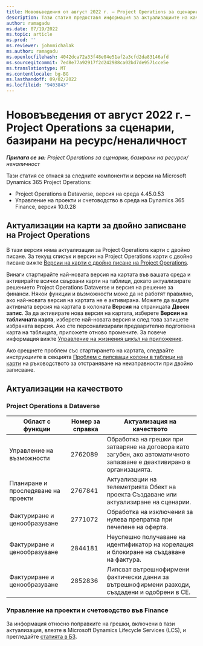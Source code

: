 ```yaml
---
title: Нововъведения от август 2022 г. – Project Operations за сценарии, базирани на ресурс/неналичност
description: Тази статия предоставя информация за актуализациите на качеството, налични в изданието на Microsoft Dynamics 365 Project Operations за август 2022 г. за сценарии, базирани на ресурси/без складови наличности.
author: ramagadu
ms.date: 07/19/2022
ms.topic: article
ms.prod: ''
ms.reviewer: johnmichalak
ms.author: ramagadu
ms.openlocfilehash: 4042dca72a33f48e04e51af2a3cfd2da83146afd
ms.sourcegitcommit: 7ed8e77a92917f2d242988ca02bd7de9571cce5e
ms.translationtype: MT
ms.contentlocale: bg-BG
ms.lasthandoff: 09/02/2022
ms.locfileid: "9403843"
---
```

# <a name="whats-new-august-2022---project-operations-for-resourcenon-stocked-based-scenarios"></a>Нововъведения от август 2022 г. – Project Operations за сценарии, базирани на ресурс/неналичност

_**Прилага се за:** Project Operations за сценарии, базирани на ресурси/неналичност_

Тази статия се отнася за следните компоненти и версии на Microsoft Dynamics 365 Project Operations:

- Project Operations в Dataverse, версия на среда 4.45.0.53
- Управление на проекти и счетоводство в среда на Dynamics 365 Finance, версия 10.0.28

## <a name="project-operations-dual-write-maps-updates"></a>Актуализации на карти за двойно записване на Project Operations

В тази версия няма актуализации за Project Operations карти с двойно писане. За текущ списък и версии на Project Operations карти с двойно писане вижте [Версии на карти с двойно писане на Project Operations](../environment/resource-dual-write-maps.md).

Винаги стартирайте най-новата версия на картата във вашата среда и активирайте всички свързани карти на таблици, докато актуализирате решението Project Operations Dataverse и версия на решение за финанси. Някои функции и възможности може да не работят правилно, ако най-новата версия на картата не е активирана. Можете да видите активната версия на картата в колоната **Версия** на страницата **Двоен запис**. За да активирате нова версия на картата, изберете **Версии на табличната карта**, изберете най-новата версия и след това запишете избраната версия. Ако сте персонализирали предварително подготвена карта на таблицата, приложете отново промените. За повече информация вижте [Управление на жизнения цикъл на приложение](/dynamics365/fin-ops-core/dev-itpro/data-entities/dual-write/app-lifecycle-management).

Ако срещнете проблем със стартирането на картата, следвайте инструкциите в секцията [Проблем с липсващи колони в таблици на карти](/dynamics365/fin-ops-core/dev-itpro/data-entities/dual-write/dual-write-troubleshooting-finops-upgrades#missing-table-columns-issue-on-maps) на ръководството за отстраняване на неизправности при двойно записване.

## <a name="quality-updates"></a>Актуализации на качеството

### <a name="project-operations-on-dataverse"></a>Project Operations в Dataverse

| Област с функции | Номер за справка | Актуализация на качеството |
| --- | --- | --- |
|   Управление на възможности | 2762089 | Обработка на грешки при затваряне на договора като загубен, ако автоматичното запазване е деактивирано в организацията.|
|Планиране и проследяване на проекти | 2767841 | Актуализации на телеметрията Обект на проекта Създаване или актуализиране на сценарии.|
|Фактуриране и ценообразуване | 2771072 | Обработка на изключения за нулева препратка при печелене на оферта.|
|Фактуриране и ценообразуване | 2844181 |Неуспешно получаване на идентификатор на корелация и блокиране на създаване на фактура.|
|Фактуриране и ценообразуване | 2852836 | Липсват вътрешнофирмени фактически данни за вътрешнофирмени разходи, създадени и одобрени в CE.|


### <a name="project-management-and-accounting-in-finance"></a>Управление на проекти и счетоводство във Finance

За информация относно поправките на грешки, включени в тази актуализация, влезте в Microsoft Dynamics Lifecycle Services (LCS), и прегледайте [статията в БЗ](https://fix.lcs.dynamics.com/Issue/Details?bugId=694438).
